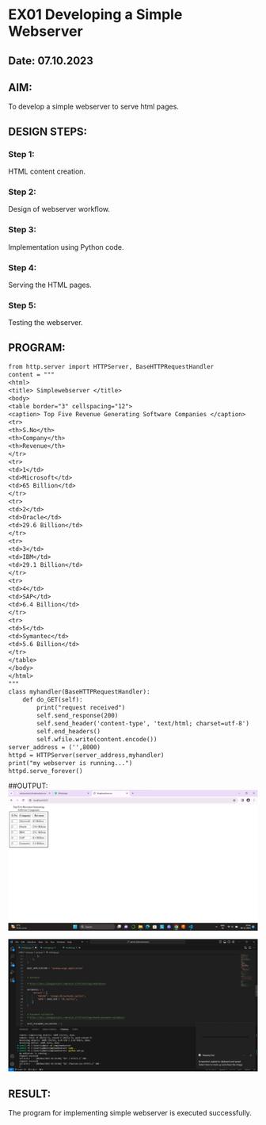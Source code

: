 # EX01 Developing a Simple Webserver
## Date: 07.10.2023

## AIM:
To develop a simple webserver to serve html pages.

## DESIGN STEPS:
### Step 1: 
HTML content creation.

### Step 2:
Design of webserver workflow.

### Step 3:
Implementation using Python code.

### Step 4:
Serving the HTML pages.

### Step 5:
Testing the webserver.

## PROGRAM:
```
from http.server import HTTPServer, BaseHTTPRequestHandler
content = """
<html>
<title> Simplewebserver </title>
<body>
<table border="3" cellspacing="12">
<caption> Top Five Revenue Generating Software Companies </caption>
<tr>
<th>S.No</th>
<th>Company</th>
<th>Revenue</th>
</tr>
<tr>
<td>1</td>
<td>Microsoft</td>
<td>65 Billion</td>
</tr>
<tr>
<td>2</td>
<td>Oracle</td>
<td>29.6 Billion</td>
</tr>
<tr>
<td>3</td>
<td>IBM</td>
<td>29.1 Billion</td>
</tr>
<tr>
<td>4</td>
<td>SAP</td>
<td>6.4 Billion</td>
</tr>
<tr>
<td>5</td>
<td>Symantec</td>
<td>5.6 Billion</td>
</tr>
</table>
</body>
</html>
"""
class myhandler(BaseHTTPRequestHandler):
    def do_GET(self):
        print("request received")
        self.send_response(200)
        self.send_header('content-type', 'text/html; charset=utf-8')
        self.end_headers()
        self.wfile.write(content.encode())
server_address = ('',8000)
httpd = HTTPServer(server_address,myhandler)
print("my webserver is running...")
httpd.serve_forever()
```

##OUTPUT:
![Alt text](<Screenshot 2023-11-08 .png>)

![Alt text](simplewebserver.png)

## RESULT:
The program for implementing simple webserver is executed successfully.
